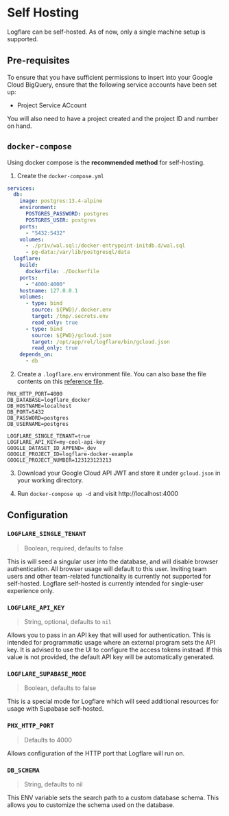 # Self Hosting

Logflare can be self-hosted. As of now, only a single machine setup is supported.

## Pre-requisites

To ensure that you have sufficient permissions to insert into your Google Cloud BigQuery, ensure that the following service accounts have been set up:

- Project Service ACcount

You will also need to have a project created and the project ID and number on hand.

## `docker-compose`

Using docker compose is the **recommended method** for self-hosting.

1. Create the `docker-compose.yml`

```yaml
services:
  db:
    image: postgres:13.4-alpine
    environment:
      POSTGRES_PASSWORD: postgres
      POSTGRES_USER: postgres
    ports:
      - "5432:5432"
    volumes:
      - ./priv/wal.sql:/docker-entrypoint-initdb.d/wal.sql
      - pg-data:/var/lib/postgresql/data
  logflare:
    build:
      dockerfile: ./Dockerfile
    ports:
      - "4000:4000"
    hostname: 127.0.0.1
    volumes:
      - type: bind
        source: ${PWD}/.docker.env
        target: /tmp/.secrets.env
        read_only: true
      - type: bind
        source: ${PWD}/gcloud.json
        target: /opt/app/rel/logflare/bin/gcloud.json
        read_only: true
    depends_on:
      - db
```

2. Create a `.logflare.env` environment file. You can also base the file contents on this [reference file](https://github.com/Logflare/logflare/blob/master/.docker.env).

```text
PHX_HTTP_PORT=4000
DB_DATABASE=logflare_docker
DB_HOSTNAME=localhost
DB_PORT=5432
DB_PASSWORD=postgres
DB_USERNAME=postgres

LOGFLARE_SINGLE_TENANT=true
LOGFLARE_API_KEY=my-cool-api-key
GOOGLE_DATASET_ID_APPEND=_dev
GOOGLE_PROJECT_ID=logflare-docker-example
GOOGLE_PROJECT_NUMBER=123123123213
```

3. Download your Google Cloud API JWT and store it under `gcloud.json` in your working directory.

4. Run `docker-compose up -d` and visit http://localhost:4000

## Configuration

### `LOGFLARE_SINGLE_TENANT`

> Boolean, required, defaults to false

This is will seed a singular user into the database, and will disable browser authentication. All browser usage will default to this user. Inviting team users and other team-related functionality is currently not supported for self-hosted. Logflare self-hosted is currently intended for single-user experience only.

### `LOGFLARE_API_KEY`

> String, optional, defaults to `nil`

Allows you to pass in an API key that will used for authentication. This is intended for programmatic usage where an external program sets the API key. It is advised to use the UI to configure the access tokens instead. If this value is not provided, the default API key will be automatically generated.

### `LOGFLARE_SUPABASE_MODE`

> Boolean, defaults to false

This is a special mode for Logflare which will seed additional resources for usage with Supabase self-hosted.

### `PHX_HTTP_PORT`

> Defaults to 4000

Allows configuration of the HTTP port that Logflare will run on.

### `DB_SCHEMA`

> String, defaults to nil

This ENV variable sets the search path to a custom database schema. This allows you to customize the schema used on the database.
